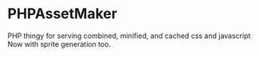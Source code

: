 PHPAssetMaker
=============

PHP thingy for serving combined, minified, and cached css and javascript
Now with sprite generation too.
